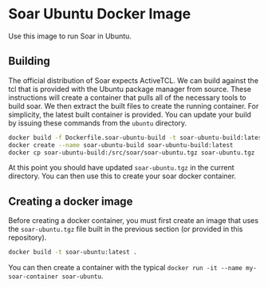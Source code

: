 # Soar Ubuntu Docker Image

Use this image to run Soar in Ubuntu.

## Building

The official distribution of Soar expects ActiveTCL. We can build against the tcl that is provided with the Ubuntu package manager from source. These instructions will create a container that pulls all of the necessary tools to build soar. We then extract the built files to create the running container. For simplicity, the latest built container is provided. You can update your build by issuing these commands from the `ubuntu` directory.

```bash
docker build -f Dockerfile.soar-ubuntu-build -t soar-ubuntu-build:latest .
docker create --name soar-ubuntu-build soar-ubuntu-build:latest
docker cp soar-ubuntu-build:/src/soar/soar-ubuntu.tgz soar-ubuntu.tgz
```

At this point you should have updated `soar-ubuntu.tgz` in the current directory. You can then use this to create your soar docker container.

## Creating a docker image

Before creating a docker container, you must first create an image that uses the `soar-ubuntu.tgz` file built in the previous section (or provided in this repository).

```bash
docker build -t soar-ubuntu:latest .
```

You can then create a container with the typical `docker run -it --name my-soar-container soar-ubuntu`.
